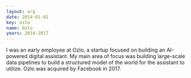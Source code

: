 ```yaml
---
layout: org
date: 2014-01-01
key: ozlo
name: Ozlo
years: 2014-2017
---
```


I was an early employee at Ozlo, a startup focused on building an AI-powered digital assistant.
My main area of focus was building large-scale data pipelines to build a structured model of the world for the assistant to utilize. Ozlo was acquired by Facebook in 2017.
